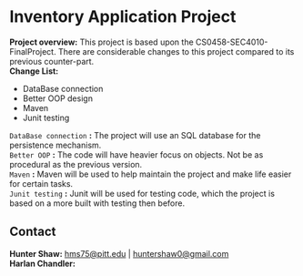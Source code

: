 # Inventory Application Project
**Project overview:** This project is based upon the CS0458-SEC4010-FinalProject. There are considerable changes to
this project compared to its previous counter-part. \
**Change List:**
* DataBase connection
* Better OOP design
* Maven
* Junit testing 

`DataBase connection` **:** The project will use an SQL database for the persistence mechanism.\
`Better OOP` **:** The code will have heavier focus on objects. Not be as procedural as the previous version.\
`Maven` **:** Maven will be used to help maintain the project and make life easier for certain tasks.\
`Junit testing` **:** Junit will be used for testing code, which the project is based on a more built with testing then before.
## Contact
**Hunter Shaw:** hms75@pitt.edu | huntershaw0@gmail.com \
**Harlan Chandler:** 

